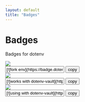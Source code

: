 ```yaml
---
layout: default
title: "Badges"
---
```


<div class="container">
  <div class="row mb-3">
    <div class="col-lg-8 offset-lg-2">
      <h1 class="display-1 fw-extrabold mt-5 lh-1">Badges</h1>
      <p class="lead fw-medium mt-1">Badges for dotenv</p>
    </div>
  </div>
</div>

<div class="container mb-5">
  <div class="row mb-5">
    <div class="col-lg-8 offset-lg-2 my-3">
      <img src="https://badge.dotenv.org/fork.svg?r=1">
      <div class="input-group">
        <input id="fork-dotenv-vault" type="text" class="form-control form-control-sm font-monospace" value="[![fork env](https://badge.dotenv.org/fork.svg?r=1)](https://www.dotenv.org/r/github.com/dotenv-org/dotenv-vault?r=1)">
        <button class="btn btn-dark clipboard-btn" data-clipboard-action="copy" data-clipboard-target="#fork-dotenv-vault">
          copy
        </button>
      </div>
    </div>
    <div class="col-lg-8 offset-lg-2 my-3">
      <img src="https://badge.dotenv.org/works-with.svg?r=1">
      <div class="input-group">
        <input id="works-with-dotenv-vault" type="text" class="form-control form-control-sm font-monospace" value="[![works with dotenv-vault](https://badge.dotenv.org/works-with.svg?r=1)](https://www.dotenv.org/r/github.com/dotenv-org/dotenv-vault?r=1)">
        <button class="btn btn-dark clipboard-btn" data-clipboard-action="copy" data-clipboard-target="#works-with-dotenv-vault">
          copy
        </button>
      </div>
    </div>
    <div class="col-lg-8 offset-lg-2 my-3">
      <img src="https://badge.dotenv.org/using.svg?r=1">
      <div class="input-group">
        <input id="using-dotenv" type="text" class="form-control form-control-sm font-monospace" value="[![using with dotenv-vault](https://badge.dotenv.org/using.svg?r=1)](https://www.dotenv.org/r/github.com/motdotla/dotenv?r=1)">
        <button class="btn btn-dark clipboard-btn" data-clipboard-action="copy" data-clipboard-target="#using-dotenv">
          copy
        </button>
      </div>
    </div>
  </div>
</div>
